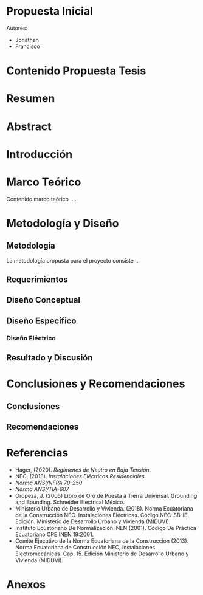 # Propuesta Inicial
Autores:
- Jonathan
- Francisco

# Contenido Propuesta Tesis

# Resumen

# Abstract

# Introducción

# Marco Teórico

Contenido marco teórico ....

# Metodología y Diseño

## Metodología

La metodología  propusta para el proyecto consiste ...

## Requerimientos

## Diseño Conceptual

## Diseño Específico

### Diseño Eléctrico

## Resultado y Discusión

# Conclusiones y Recomendaciones

## Conclusiones

## Recomendaciones

# Referencias
- Hager, (2020). *Regímenes de Neutro en Baja Tensión*.
- NEC, (2018). *Instalaciones Eléctricas Residenciales*.
- *Norma ANSI/NFPA 70-250*
- *Norma ANSI/TIA-607*
- Oropeza, J. (2005) Libro de Oro de Puesta a Tierra Universal. Grounding and Bounding. Schneider Electrical México. 
- Ministerio Urbano de Desarrollo y Vivienda. (2018). Norma Ecuatoriana de la Construcción NEC. Instalaciones Eléctricas. Código NEC-SB-IE. Edición. Ministerio de Desarrollo Urbano y Vivienda (MIDUVI). 
- Instituto Ecuatoriano De Normalización INEN (2001). Código De Práctica Ecuatoriano CPE INEN 19:2001. 
- Comité Ejecutivo de la Norma Ecuatoriana de la Construcción (2013). Norma Ecuatoriana de Construcción NEC, Instalaciones Electromecánicas. Cap. 15. Edición  Ministerio de Desarrollo Urbano y Vivienda (MIDUVI). 

# Anexos
